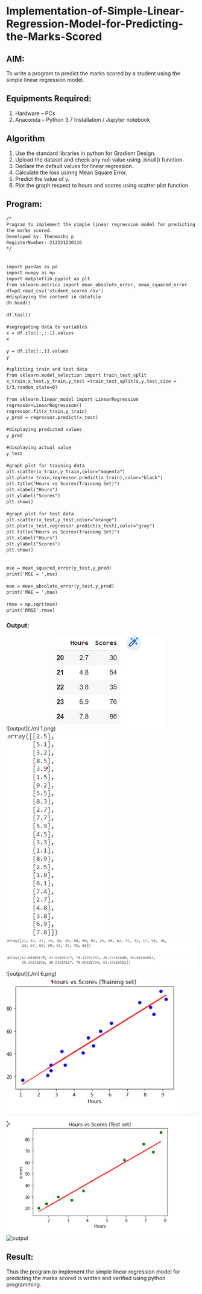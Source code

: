 # Implementation-of-Simple-Linear-Regression-Model-for-Predicting-the-Marks-Scored

## AIM:
To write a program to predict the marks scored by a student using the simple linear regression model.

## Equipments Required:
1. Hardware – PCs
2. Anaconda – Python 3.7 Installation / Jupyter notebook

## Algorithm
1. Use the standard libraries in python for Gradient Design.
2. Upload the dataset and check any null value using .isnull() function.
3. Declare the default values for linear regression.
4. Calculate the loss usinng Mean Square Error.
5. Predict the value of y.
6. Plot the graph respect to hours and scores using scatter plot function. 

## Program:
```
/*
Program to implement the simple linear regression model for predicting the marks scored.
Developed by: Thenmozhi p
RegisterNumber: 212221230116 
*/


import pandas as pd
import numpy as np
import matplotlib.pyplot as plt
from sklearn.metrics import mean_absolute_error, mean_squared_error
df=pd.read_csv('student_scores.csv')
#displaying the content in datafile
dh.head()

df.tail()

#segregating data to variables
x = df.iloc[:,:-1].values
x

y = df.iloc[:,1].values
y

#splitting train and test data
from sklearn.model_selection import train_test_split
x_train,x_test,y_train,y_test =train_test_split(x,y,test_size = 1/3,random_state=0)

from sklearn.linear_model import LinearRegression
regressor=LinearRegression()
regressor.fit(x_train,y_train)
y_pred = regressor.predict(x_test)

#displaying predicted values
y_pred

#displaying actual value
y_test

#graph plot for training data
plt.scatter(x_train,y_train,color="magenta")
plt.plot(x_train,regressor.predict(x_train),color="black")
plt.title("Hours vs Scores(Training Set)")
plt.xlabel("Hours")
plt.ylabel("Scores")
plt.show()

#graph plot for test data
plt.scatter(x_test,y_test,color="orange")
plt.plot(x_test,regressor.predict(x_test),color="gray")
plt.title("Hours vs Scores(Training Set)")
plt.xlabel("Hours")
plt.ylabel("Scores")
plt.show()


mse = mean_squared_error(y_test,y_pred)
print('MSE = ',mse)

mae = mean_absolute_error(y_test,y_pred)
print('MAE = ',mae)

rmse = np.sqrt(mse)
print('RMSE',rmse)

```
### Output:
![output](./ml 1.png)
![output](./ml2.png)
![output](./ml3.png)
![output](./ml4.png)
![output](./ml5.png)
![output](./ml 6.png)
![output](./ml7.png)
![output](./ml8.png)
![output](./ml9.png)


## Result:
Thus the program to implement the simple linear regression model for predicting the marks scored is written and verified using python programming.
